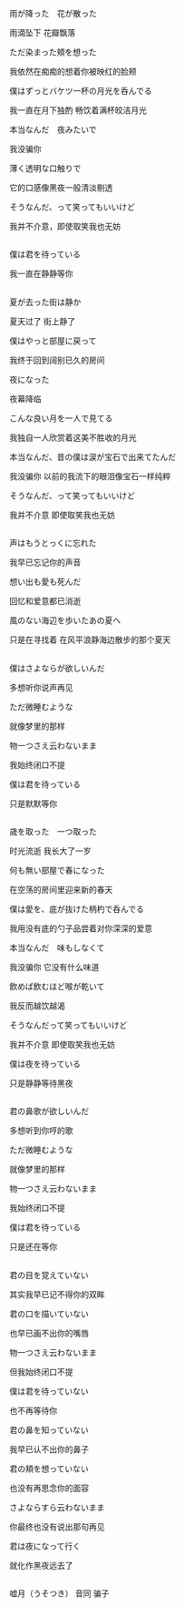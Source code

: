 雨が降った　花が散った

雨滴坠下 花瓣飘落

ただ染まった頬を想った

我依然在痴痴的想着你被映红的脸颊

僕はずっとバケツ一杯の月光を呑んでる

我一直在月下独酌 畅饮着满杯皎洁月光

本当なんだ　夜みたいで

我没骗你

薄く透明な口触りで

它的口感像黑夜一般清淡剔透

そうなんだ、って笑ってもいいけど

我并不介意，即使取笑我也无妨

##  

僕は君を待っている

我一直在静静等你

##  

夏が去った街は静か

夏天过了 街上静了

僕はやっと部屋に戻って

我终于回到阔别已久的房间

夜になった

夜幕降临

こんな良い月を一人で見てる

我独自一人欣赏着这美不胜收的月光

本当なんだ、昔の僕は涙が宝石で出来てたんだ

我没骗你 以前的我流下的眼泪像宝石一样纯粹

そうなんだ、って笑ってもいいけど

我并不介意 即使取笑我也无妨

##  

声はもうとっくに忘れた

我早已忘记你的声音

想い出も愛も死んだ

回忆和爱意都已消逝

風のない海辺を歩いたあの夏へ

只是在寻找着 在风平浪静海边散步的那个夏天

##  

僕はさよならが欲しいんだ

多想听你说声再见

ただ微睡むような

就像梦里的那样

物一つさえ云わないまま

我始终闭口不提

僕は君を待っている

只是默默等你

##  

歳を取った　一つ取った

时光流逝 我长大了一岁

何も無い部屋で春になった

在空荡的房间里迎来新的春天

僕は愛を、底が抜けた柄杓で呑んでる

我用没有底的勺子品尝着对你深深的爱意

本当なんだ　味もしなくて

我没骗你 它没有什么味道

飲めば飲むほど喉が乾いて

我反而越饮越渴

そうなんだって笑ってもいいけど

我并不介意 即使取笑我也无妨

僕は夜を待っている

只是静静等待黑夜

##  

君の鼻歌が欲しいんだ

多想听到你哼的歌

ただ微睡むような

就像梦里的那样

物一つさえ云わないまま

我始终闭口不提

僕は君を待っている

只是还在等你

##  

君の目を覚えていない

其实我早已记不得你的双眸

君の口を描いていない

也早已画不出你的嘴唇

物一つさえ云わないまま

但我始终闭口不提

僕は君を待っていない

也不再等待你

君の鼻を知っていない

我早已认不出你的鼻子

君の頬を想っていない

也没有再思念你的面容

さよならすら云わないまま

你最终也没有说出那句再见

君は夜になって行く

就化作黑夜远去了

## 

嘘月（うそつき） 音同 骗子